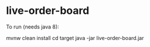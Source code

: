 # live-order-board

To run (needs java 8): 

mvnw clean install
cd target
java -jar live-order-board.jar
